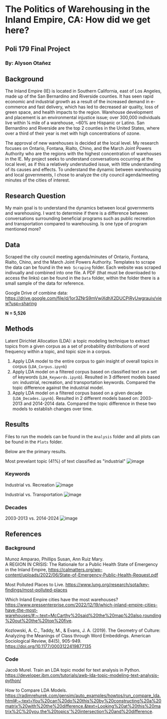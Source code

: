 # The Politics of Warehousing in the Inland Empire, CA: How did we get here?
## Poli 179 Final Project 
### By: Alyson Otañez

## Background
The Inland Empire (IE) is located in Southern California, east of Los Angeles, made up of the San Bernardino and Riverside counties. It has seen rapid economic and industrial growth as a result of the increased demand in e-commerce and fast delivery, which has led to decreased air quality, loss of green space, and health impacts to the region. Warehouse development and placement is an environmental injustice issue; over 300,000 individuals live within ¼ mile of a warehouse, ~60% are Hispanic or Latino. San Bernardino and Riverside are the top 2 counties in the United States, where over a third of their year is met with high concentrations of ozone.

The approval of new warehouses is decided at the local level. My research focuses on Ontario, Fontana, Rialto, Chino, and the March Joint Powers Authority who are the regions with the highest concentration of warehouses in the IE. My project seeks to understand conversations occurring at the local level, as if this a relatively understudied issue, with little understanding of its causes and effects. To understand the dynamic between warehousing and local governments, I chose to analyze the city council agenda/meeting minutes of the cities of interest. 

## Research Question
My main goal is to understand the dynamics between local governments and warehousing. I want to determine if there is a difference between conversations surrounding beneficial programs such as public recreation and transportation compared to warehousing. Is one type of program mentioned more?

## Data
Scraped the city council meeting agenda/minutes of Ontario, Fontana, Rialto, Chino, and the March Joint Powers Authority. Templates to scrape the data can be found in the `Web Scraping` folder. Each website was scraped indivually and combined into one file. A PDF (that must be downloaded to access the links) can be found in the `Data` folder, within the folder there is a small sample of the data for reference. 

Google Drive of combine data: https://drive.google.com/file/d/1or3ZNrS9mVwjXdhX2DUCPjRyUwgrauiv/view?usp=sharing 

**N = 5,526** 

## Methods
Latent Dirichlet Allocation (LDA): a topic modeling technique to extract topics from a given corpus as a set of probability distributions of word frequency within a topic, and topic size in a corpus.

1. Apply LDA model to the entire corpus to gain insight of overall topics in corpus (`LDA_Corpus.ipynb`)
2. Apply LDA model on a filtered corpus based on classified text on a set of keywords (`LDA_Keywords.ipynb`). Resulted in 3 different models based on: industrial, recreation, and transportation keywords. Compared the topic difference against the industrial model. 
3. Apply LDA model on a filtered corpus based on a given decade (`LDA_Decades.ipynb`). Resulted in 2 different models based on: 2003-2013 and 2014-2014 data. Compared the topic difference in these two models to establish changes over time.

## Results 
Files to run the models can be found in the `Analysis` folder and all plots can be found in the `Plots` folder. 

Below are the primary results.

Most prevelant topic (41%) of text classified as "industrial" 
![image](https://github.com/aotanezz/poli179-final-otanez/blob/main/Images/lda_industrial_top1.png)

### Keywords

Industrial vs. Recreation
![image](https://github.com/aotanezz/poli179-final-otanez/blob/main/Images/indrec_topic_diff.png)

Industrial vs. Transportation
![image](https://github.com/aotanezz/poli179-final-otanez/blob/main/Images/indtra_topic_diff.png)

### Decades

2003-2013 vs. 2014-2024
![image](https://github.com/aotanezz/poli179-final-otanez/blob/main/Images/decade_topic_diff.png)

## References

### Background
Munoz Amparao, Phillips Susan, Ann Ruiz Mary.  
A REGION IN CRISIS: The Rationale for a Public Health State of Emergency in the Inland Empire, https://calmatters.org/wp-content/uploads/2022/06/State-of-Emergency-Public-Health-Request.pdf 

Most Polluted Places to Live. https://www.lung.org/research/sota/key-findings/most-polluted-places 

Which Inland Empire cities have the most warehouses? 
https://www.pressenterprise.com/2022/12/19/which-inland-empire-cities-have-the-most-warehouses/#:~:text=McCarthy%20said%20the%20map%20also,rounding%20out%20the%20top%20five. 

Kozlowski, A. C., Taddy, M., & Evans, J. A. (2019). 
The Geometry of Culture: Analyzing the Meanings of Class through Word Embeddings. American Sociological Review, 84(5), 905-949. https://doi.org/10.1177/0003122419877135

### Code
Jacob Murel. Train an LDA topic model for text analysis in Python. https://developer.ibm.com/tutorials/awb-lda-topic-modeling-text-analysis-python/ 

How to Compare LDA Models. https://radimrehurek.com/gensim/auto_examples/howtos/run_compare_lda.html#:~:text=You%20can%20do%20this%20by%20constructing%20a%20matrix%20with%20the%20difference.&text=Looking%20at%20this%20matrix%2C%20you,the%20topics'%20intersection%20and%20difference.

